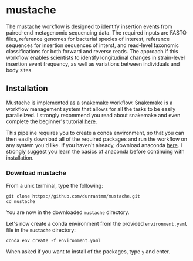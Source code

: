 # mustache
The mustache workflow is designed to identify insertion events from paired-end metagenomic sequencing data. The required inputs are FASTQ files, reference genomes for bacterial species of interest, reference sequences for insertion sequences of interst, and read-level taxonomic classifications for both forward and reverse reads. The approach if this workflow enables scientists to identify longitudinal changes in strain-level insertion event frequency, as well as variations between individuals and body sites.

## Installation
Mustache is implemented as a snakemake workflow. Snakemake is a workflow management system that allows for all the tasks to be easily parallelized. I strongly recommend you read about snakemake and even complete the beginner's tutorial [here](https://snakemake.readthedocs.io/en/stable/).

This pipeline requires you to create a conda environment, so that you can then easily download all of the required packages and run the workflow on any system you'd like. If you haven't already, download anaconda [here](https://www.continuum.io/downloads). I strongly suggest you learn the basics of anaconda before continuing with installation.

### Download mustache
From a unix terminal, type the following:

~~~~
git clone https://github.com/durrantmm/mustache.git
cd mustache
~~~~

 You are now in the downloaded `mustache` directory.
 
 Let's now create a conda environment from the provided `environment.yaml` file in the `mustache` directory:

~~~~
conda env create -f environment.yaml
~~~~

 When asked if you want to install of the packages, type `y` and enter.



